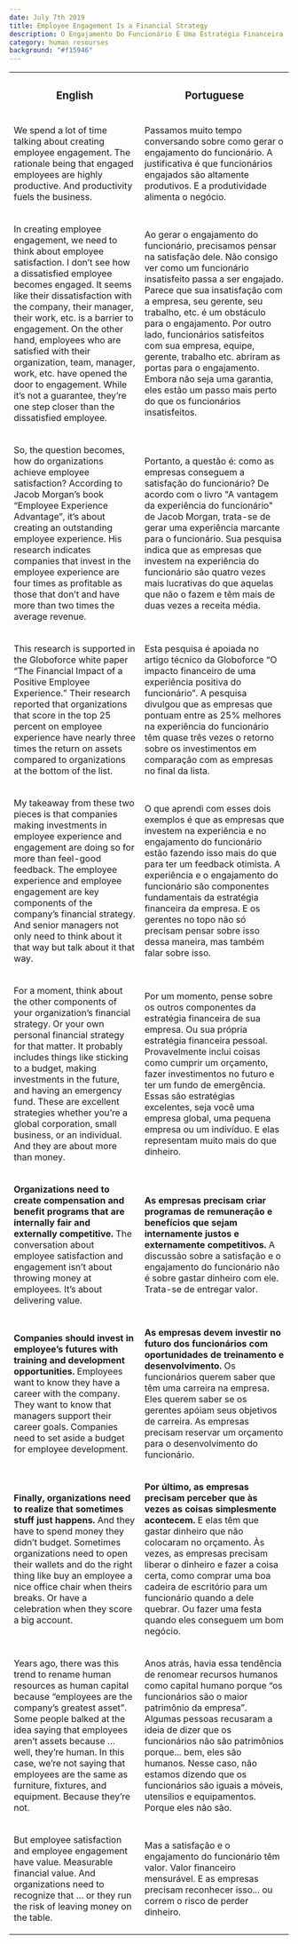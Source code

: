 ```yaml
---
date: July 7th 2019
title: Employee Engagement Is a Financial Strategy
description: O Engajamento Do Funcionário É Uma Estratégia Financeira
category: human resourses
background: "#f15946"
---
```


<div>

<table id="text-table">
  <tr>
    <th><h3>English</h3></th>
    <th><h3>Portuguese</h3></th>
  </tr>

  <tr>
    <td><p>We spend a lot of time talking about creating employee engagement. The rationale being that engaged employees are highly productive. And productivity fuels the business.</p></td>
    <td><p>Passamos muito tempo conversando sobre como gerar o engajamento do funcionário. A justificativa é que funcionários engajados são altamente produtivos. E a produtividade alimenta o negócio.</p></td>
  </tr>

  <tr>
    <td><p>In creating employee engagement, we need to think about employee satisfaction. I don’t see how a dissatisfied employee becomes engaged. It seems like their dissatisfaction with the company, their manager, their work, etc. is a barrier to engagement. On the other hand, employees who are satisfied with their organization, team, manager, work, etc. have opened the door to engagement. While it’s not a guarantee, they’re one step closer than the dissatisfied employee.</p></td>
    <td><p>Ao gerar o engajamento do funcionário, precisamos pensar na satisfação dele. Não consigo ver como um funcionário insatisfeito passa a ser engajado. Parece que sua insatisfação com a empresa, seu gerente, seu trabalho, etc. é um obstáculo para o engajamento. Por outro lado, funcionários satisfeitos com sua empresa, equipe, gerente, trabalho etc. abriram as portas para o engajamento. Embora não seja uma garantia, eles estão um passo mais perto do que os funcionários insatisfeitos.</p></td>
  </tr>

  <tr>
    <td><p>So, the question becomes, how do organizations achieve employee satisfaction? According to Jacob Morgan’s book “Employee Experience Advantage”, it’s about creating an outstanding employee experience. His research indicates companies that invest in the employee experience are four times as profitable as those that don’t and have more than two times the average revenue.</p></td>
    <td><p>Portanto, a questão é: como as empresas conseguem a satisfação do funcionário? De acordo com o livro "A vantagem da experiência do funcionário" de Jacob Morgan, trata-se de gerar uma experiência marcante para o funcionário. Sua pesquisa indica que as empresas que investem na experiência do funcionário são quatro vezes mais lucrativas do que aquelas que não o fazem e têm mais de duas vezes a receita média.</p></td>
  </tr>

  <tr>
    <td><p>This research is supported in the Globoforce white paper “The Financial Impact of a Positive Employee Experience.” Their research reported that organizations that score in the top 25 percent on employee experience have nearly three times the return on assets compared to organizations at the bottom of the list.</p></td>
    <td><p>Esta pesquisa é apoiada no artigo técnico da Globoforce “O impacto financeiro de uma experiência positiva do funcionário”. A pesquisa divulgou que as empresas que pontuam entre as 25% melhores na experiência do funcionário têm quase três vezes o retorno sobre os investimentos em comparação com as empresas no final da lista.</p></td>
  </tr>

  <tr>
    <td><p>My takeaway from these two pieces is that companies making investments in employee experience and engagement are doing so for more than feel-good feedback. The employee experience and employee engagement are key components of the company’s financial strategy. And senior managers not only need to think about it that way but talk about it that way.</p></td>
    <td><p>O que aprendi com esses dois exemplos é que as empresas que investem na experiência e no engajamento do funcionário estão fazendo isso mais do que para ter um feedback otimista. A experiência e o engajamento do funcionário são componentes fundamentais da estratégia financeira da empresa. E os gerentes no topo não só precisam pensar sobre isso dessa maneira, mas também falar sobre isso.</p></td>
  </tr>

  <tr>
    <td><p>For a moment, think about the other components of your organization’s financial strategy. Or your own personal financial strategy for that matter. It probably includes things like sticking to a budget, making investments in the future, and having an emergency fund. These are excellent strategies whether you’re a global corporation, small business, or an individual. And they are about more than money.</p></td>
    <td><p>Por um momento, pense sobre os outros componentes da estratégia financeira de sua empresa. Ou sua própria estratégia financeira pessoal. Provavelmente inclui coisas como cumprir um orçamento, fazer investimentos no futuro e ter um fundo de emergência. Essas são estratégias excelentes, seja você uma empresa global, uma pequena empresa ou um indivíduo. E elas representam muito mais do que dinheiro.</p></td>
  </tr>

  <tr>
  <td><p><strong>Organizations need to create compensation and benefit programs that are internally fair and externally competitive.</strong> The conversation about employee satisfaction and engagement isn’t about throwing money at employees. It’s about delivering value.</p></td>
  <td><p><strong>As empresas precisam criar programas de remuneração e benefícios que sejam internamente justos e externamente competitivos.</strong> A discussão sobre a satisfação e o engajamento do funcionário não é sobre gastar dinheiro com ele. Trata-se de entregar valor.</p></td>
  </tr>

  <tr>
  <td><p><strong>Companies should invest in employee’s futures with training and development opportunities.</strong> Employees want to know they have a career with the company. They want to know that managers support their career goals. Companies need to set aside a budget for employee development.</p></td>
  <td><p><strong>As empresas devem investir no futuro dos funcionários com oportunidades de treinamento e desenvolvimento.</strong> Os funcionários querem saber que têm uma carreira na empresa. Eles querem saber se os gerentes apóiam seus objetivos de carreira. As empresas precisam reservar um orçamento para o desenvolvimento do funcionário.</p></td>
  </tr>

  <tr>
  <td><p><strong>Finally, organizations need to realize that sometimes stuff just happens.</strong> And they have to spend money they didn’t budget. Sometimes organizations need to open their wallets and do the right thing like buy an employee a nice office chair when theirs breaks. Or have a celebration when they score a big account.</p></td>
  <td><p><strong>Por último, as empresas precisam perceber que às vezes as coisas simplesmente acontecem.</strong> E elas têm que gastar dinheiro que não colocaram no orçamento. Às vezes, as empresas precisam liberar o dinheiro e fazer a coisa certa, como comprar uma boa cadeira de escritório para um funcionário quando a dele quebrar. Ou fazer uma festa quando eles conseguem um bom negócio.</p></td>
  </tr>

  <tr>
    <td><p>Years ago, there was this trend to rename human resources as human capital because “employees are the company’s greatest asset”. Some people balked at the idea saying that employees aren’t assets because … well, they’re human. In this case, we’re not saying that employees are the same as furniture, fixtures, and equipment. Because they’re not.</p></td>
    <td><p>Anos atrás, havia essa tendência de renomear recursos humanos como capital humano porque “os funcionários são o maior patrimônio da empresa”. Algumas pessoas recusaram a ideia de dizer que os funcionários não são patrimônios porque... bem, eles são humanos. Nesse caso, não estamos dizendo que os funcionários são iguais a móveis, utensílios e equipamentos. Porque eles não são.</p></td>
  </tr>

  <tr>
    <td><p>But employee satisfaction and employee engagement have value. Measurable financial value. And organizations need to recognize that … or they run the risk of leaving money on the table.</p></td>
    <td><p>Mas a satisfação e o engajamento do funcionário têm valor. Valor financeiro mensurável. E as empresas precisam reconhecer isso... ou correm o risco de perder dinheiro.</p></td>
  </tr>
</table>

</div>
